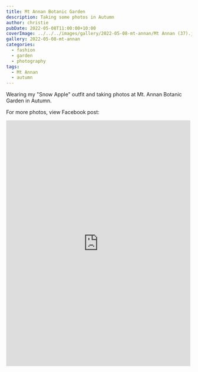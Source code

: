 ```yaml
---
title: Mt Annan Botanic Garden
description: Taking some photos in Autumn
author: christie
pubDate: 2022-05-08T11:00:00+10:00
coverImage: ../../../images/gallery/2022-05-08-mt-annan/Mt Annan (37).jpeg
gallery: 2022-05-08-mt-annan
categories:
  - fashion
  - garden
  - photography
tags:
  - Mt Annan
  - autumn
---
```


Wearing my "Snow Apple" outfit and taking photos at Mt. Annan Botanic Garden
in Autumn.

For more photos, view Facebook post:

<iframe src="https://www.facebook.com/plugins/post.php?href=https%3A%2F%2Fwww.facebook.com%2Fchris1.tham%2Fposts%2Fpfbid0teejHmynmbEFLjUAAntm9LNR538qMDAXuLiCFVoDEKb6q8GcS8R3R55JAZAzjvkpl&show_text=true&width=500" width="500" height="665" style="border:none;overflow:hidden" scrolling="no" frameborder="0" allowfullscreen="true" allow="autoplay; clipboard-write; encrypted-media; picture-in-picture; web-share"></iframe>
